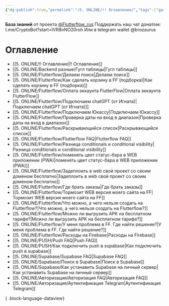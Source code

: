 ```yaml
---
{"dg-publish":true,"permalink":"/5. ONLINE/!! Оглавление/","tags":["gardenEntry"],"created":"2024-10-22T19:33:10.010-03:00","updated":"2024-10-23T10:48:25.895-03:00"}
---
```



**База знаний** от проекта  [@Flutterflow_rus](https://t.me/flutterflow_rus) 
Поддержать наш чат донатом:
t.me/CryptoBot?start=IVR8nNO20roh
Или в telegram wallet @brozaurus
# Оглавление
- [[5. ONLINE/!! Оглавление\|!! Оглавление]]
- [[5. ONLINE/Backend разные/Гугл таблицы\|Гугл таблицы]]
- [[5. ONLINE/Flutterflow/Делаем поиск\|Делаем поиск]]
- [[5. ONLINE/Flutterflow/Как сделать корзину в FF (подборка)\|Как сделать корзину в FF (подборка)]]
- [[5. ONLINE/Flutterflow/Оплата эккаунта FlutterFlow\|Оплата эккаунта FlutterFlow]]
- [[5. ONLINE/Flutterflow/Подключаем chatGPT (от Игната)\|Подключаем chatGPT (от Игната)]]
- [[5. ONLINE/Flutterflow/Подключаем Юкассу\|Подключаем Юкассу]]
- [[5. ONLINE/Flutterflow/Проверка даты на вход в диапазон\|Проверка даты на вход в диапазон]]
- [[5. ONLINE/Flutterflow/Раскрывающийся список\|Раскрывающийся список]]
- [[5. ONLINE/Flutterflow/Flutterflow FAQ\|Flutterflow FAQ]]
- [[5. ONLINE/Flutterflow/Разница conditionals и conditional visibility\|Разница conditionals и conditional visibility]]
- [[5. ONLINE/Flutterflow/поменять цвет статус-бара в WEB приложении (PWA)\|поменять цвет статус-бара в WEB приложении (PWA)]]
- [[5. ONLINE/Flutterflow/Задеплоить в web свой проект со своим доменом бесплатно\|Задеплоить в web свой проект со своим доменом бесплатно]]
- [[5. ONLINE/Flutterflow/Где брать заказы\|Где брать заказы]]
- [[5. ONLINE/Flutterflow/Тормозит WEB версия моего сайта на FF\|Тормозит WEB версия моего сайта на FF]]
- [[5. ONLINE/Flutterflow/Что можно, а чего нельзя создать на Flutterflow?\|Что можно, а чего нельзя создать на Flutterflow?]]
- [[5. ONLINE/Flutterflow/Можно ли выгрузить APK на бесплатном тарифе?\|Можно ли выгрузить APK на бесплатном тарифе?]]
- [[5. ONLINE/Flutterflow/У меня проблема в FF. Где найти решение?\|У меня проблема в FF. Где найти решение?]]
- [[5. ONLINE/Flutterflow/Расходы на Firebase\|Расходы на Firebase]]
- [[5. ONLINE/PUSH/Push FAQ\|Push FAQ]]
- [[5. ONLINE/PUSH/Как подключить push в supabase\|Как подключить push в supabase]]
- [[5. ONLINE/Supabase/Supabase FAQ\|Supabase FAQ]]
- [[5. ONLINE/Supabase/Поиск в Supabase\|Поиск в Supabase]]
- [[5. ONLINE/Supabase/Как устанавить Supabase на личный сервер\|Как устанавить Supabase на личный сервер]]
- [[5. ONLINE/Авторизация/Авторизация FAQ\|Авторизация FAQ]]
- [[5. ONLINE/Авторизация/Аутентификация Telegram\|Аутентификация Telegram]]

{ .block-language-dataview}